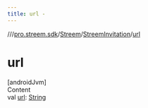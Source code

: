 ```yaml
---
title: url -
---
```

//[<root>](../../../../index.md)/[pro.streem.sdk](../../index.md)/[Streem](../index.md)/[StreemInvitation](index.md)/[url](url.md)



# url  
[androidJvm]  
Content  
val [url](url.md): [String](https://kotlinlang.org/api/latest/jvm/stdlib/kotlin/-string/index.html)  



